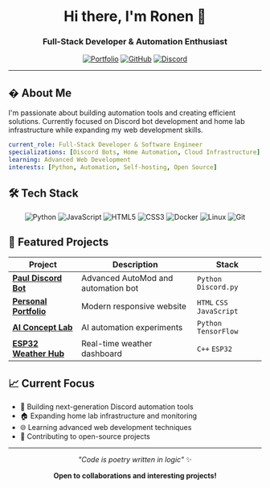 <div align="center">

# Hi there, I'm Ronen 👋

### Full-Stack Developer & Automation Enthusiast

[![Portfolio](https://img.shields.io/badge/Portfolio-ronenlaz.com-blue?style=flat-square&logo=google-chrome)](https://www.ronenlaz.com)
[![GitHub](https://img.shields.io/badge/GitHub-ronenlazowski-black?style=flat-square&logo=github)](https://github.com/ronenlazowski)
[![Discord](https://img.shields.io/badge/Discord-Let's_Chat-5865F2?style=flat-square&logo=discord&logoColor=white)](https://discord.com/users/1357038796532875406)

</div>

---

## � About Me

I'm passionate about building automation tools and creating efficient solutions. Currently focused on Discord bot development and home lab infrastructure while expanding my web development skills.

```yaml
current_role: Full-Stack Developer & Software Engineer
specializations: [Discord Bots, Home Automation, Cloud Infrastructure]
learning: Advanced Web Development
interests: [Python, Automation, Self-hosting, Open Source]
```

## 🛠 Tech Stack

<div align="center">

![Python](https://img.shields.io/badge/Python-3776AB?style=flat-square&logo=python&logoColor=white)
![JavaScript](https://img.shields.io/badge/JavaScript-F7DF1E?style=flat-square&logo=javascript&logoColor=black)
![HTML5](https://img.shields.io/badge/HTML5-E34F26?style=flat-square&logo=html5&logoColor=white)
![CSS3](https://img.shields.io/badge/CSS3-1572B6?style=flat-square&logo=css3&logoColor=white)
![Docker](https://img.shields.io/badge/Docker-2496ED?style=flat-square&logo=docker&logoColor=white)
![Linux](https://img.shields.io/badge/Linux-FCC624?style=flat-square&logo=linux&logoColor=black)
![Git](https://img.shields.io/badge/Git-F05032?style=flat-square&logo=git&logoColor=white)

</div>

## 🚀 Featured Projects

| Project | Description | Stack |
|---------|-------------|-------|
| [**Paul Discord Bot**](https://github.com/ronenlazowski/paul) | Advanced AutoMod and automation bot | `Python` `Discord.py` |
| [**Personal Portfolio**](https://github.com/ronenlazowski/website) | Modern responsive website | `HTML` `CSS` `JavaScript` |
| [**AI Concept Lab**](https://github.com/ronenlazowski/ai-concept) | AI automation experiments | `Python` `TensorFlow` |
| [**ESP32 Weather Hub**](https://github.com/ronenlazowski/weatherdash) | Real-time weather dashboard | `C++` `ESP32` |

## 📈 Current Focus

- 🤖 Building next-generation Discord automation tools
- 🏠 Expanding home lab infrastructure and monitoring
- 🌐 Learning advanced web development techniques
- 🤝 Contributing to open-source projects

---

<div align="center">

_"Code is poetry written in logic"_ ✨

**Open to collaborations and interesting projects!**

</div>

